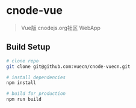 # cnode-vue

> Vue版 cnodejs.org社区 WebApp

## Build Setup

``` bash
# clone repo
git clone git@github.com:vuecn/cnode-vuecn.git

# install dependencies
npm install

# build for production
npm run build
```


